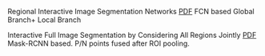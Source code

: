 
Regional Interactive Image Segmentation Networks  [PDF](https://ieeexplore.ieee.org/stamp/stamp.jsp?tp=&arnumber=8237559)
FCN based
Global Branch+ Local Branch

Interactive Full Image Segmentation by Considering All Regions Jointly  [PDF](https://arxiv.org/pdf/1812.01888.pdf)
Mask-RCNN based. P/N points fused after ROI pooling.
